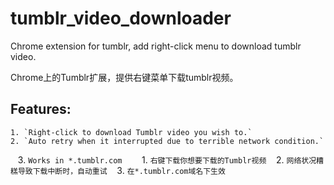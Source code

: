 # tumblr_video_downloader
Chrome extension for tumblr, add right-click menu to download tumblr video.

Chrome上的Tumblr扩展，提供右键菜单下载tumblr视频。

## Features:
    1. `Right-click to download Tumblr video you wish to.`
    2. `Auto retry when it interrupted due to terrible network condition.`
    3. `Works in *.tumblr.com`
    
    1. `右键下载你想要下载的Tumblr视频`
    2. `网络状况糟糕导致下载中断时，自动重试`
    3. `在*.tumblr.com域名下生效`
